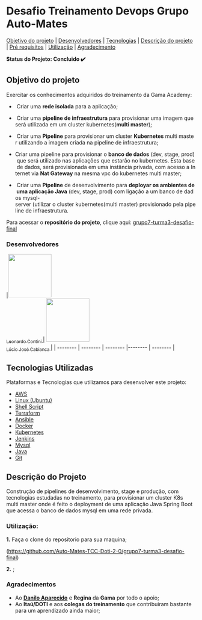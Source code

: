 # Desafio Treinamento Devops Grupo Auto-Mates
</h3>
<p align="center">
 <a href="#objetivodoprojeto">Objetivo do projeto</a> |
 <a href="#desenvolvedores">Desenvolvedores</a> |
 <a href="#tecnologias">Tecnologias</a> |
 <a href="#descriçãodoprojeto">Descrição do projeto</a> |
 <a href="#prerequisitos">Pré requisitos</a> |
 <a href="#utilização">Utilização</a> |
 <a href="#agradecimento">Agradecimento</a>
</p>

**Status do Projeto: Concluido :heavy_check_mark:**

## Objetivo do projeto

Exercitar os conhecimentos adquiridos do treinamento da Gama Academy:

-  Criar uma **rede isolada** para a aplicação;

-  Criar uma **pipeline de infraestrutura** para provisionar uma imagem que será utilizada em um cluster kubernetes(**multi master**);
-  Criar uma **Pipeline** para provisionar um cluster **Kubernetes** multi master utilizando a imagem criada na pipeline de infraestrutura;
- Criar uma pipeline para provisionar o **banco de dados** (dev, stage, prod) que será utilizado nas aplicações que estarão no kubernetes. Esta base de dados, será provisionada em uma instância privada, com acesso a Internet via **Nat Gateway** na mesma vpc do kubernetes multi master;
-  Criar uma **Pipeline** de desenvolvimento para **deployar os ambientes de uma aplicação Java** (dev, stage, prod) com ligação a um banco de dados mysql-server (utilizar o cluster kubernetes(multi master) provisionado pela pipeline de infraestrutura.
  
Para acessar o **repositório do projeto**, clique aqui: [grupo7-turma3-desafio-final](https://github.com/Auto-Mates-TCC-Doti-2-0/grupo7-turma3-desafio-final)</br>

### Desenvolvedores
|[<img src="https://avatars.githubusercontent.com/u/15928493?v=4" width=115 > <br> <sub> Leonardo Contini </sub>](https://github.com/lcontini?tab=repositories) | [<img src="https://avatars.githubusercontent.com/u/67441115?v=4" width=115 > <br> <sub> Lúcio José Cabianca </sub>](https://github.com/LUJOCALX?tab=repositories) |
| -------- | -------- | -------- |-------- | -------- |

## Tecnologias Utilizadas

Plataformas e Tecnologias que utilizamos para desenvolver este projeto:

- [AWS](https://aws.amazon.com/)
- [Linux (Ubuntu)](https://ubuntu.com/)
- [Shell Script](https://www.gnu.org/software/bash/)
- [Terraform](https://www.terraform.io/)
- [Ansible](https://www.ansible.com/)
- [Docker](https://www.docker.com/)
- [Kubernetes](https://kubernetes.io/)
- [Jenkins](https://www.jenkins.io/)
- [Mysql](https://www.mysql.com//)
- [Java](https://www.java.com/)
- [Git](https://www.github.com/)

## Descrição do Projeto

  Construção de pipelines de desenvolvimento, stage e produção, com tecnologias estudadas no treinamento, para provisionar um cluster K8s multi master onde é feito o deployment de uma aplicação Java Spring Boot que acessa o banco de dados mysql em uma rede privada.
  
### Utilização:

**1.** Faça o clone do repositorio para sua maquina;

(https://github.com/Auto-Mates-TCC-Doti-2-0/grupo7-turma3-desafio-final)

**2.** ;


### Agradecimentos
- Ao [**Danilo Aparecido**](https://github.com/didox) e **Regina** da **Gama** por todo o apoio;
- Ao **Itaú/DOTI** e aos **colegas do treinamento** que contribuiram bastante para um aprendizado ainda maior;